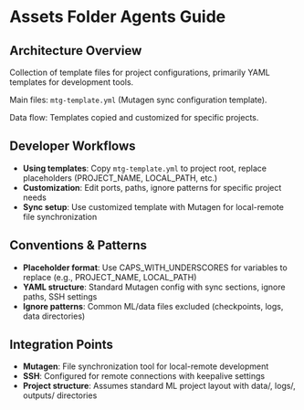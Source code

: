 # Assets Folder Agents Guide

## Architecture Overview

Collection of template files for project configurations, primarily YAML templates for development tools.

Main files: `mtg-template.yml` (Mutagen sync configuration template).

Data flow: Templates copied and customized for specific projects.

## Developer Workflows

- **Using templates**: Copy `mtg-template.yml` to project root, replace placeholders (PROJECT_NAME, LOCAL_PATH, etc.)
- **Customization**: Edit ports, paths, ignore patterns for specific project needs
- **Sync setup**: Use customized template with Mutagen for local-remote file synchronization

## Conventions & Patterns

- **Placeholder format**: Use CAPS_WITH_UNDERSCORES for variables to replace (e.g., PROJECT_NAME, LOCAL_PATH)
- **YAML structure**: Standard Mutagen config with sync sections, ignore paths, SSH settings
- **Ignore patterns**: Common ML/data files excluded (checkpoints, logs, data directories)

## Integration Points

- **Mutagen**: File synchronization tool for local-remote development
- **SSH**: Configured for remote connections with keepalive settings
- **Project structure**: Assumes standard ML project layout with data/, logs/, outputs/ directories
